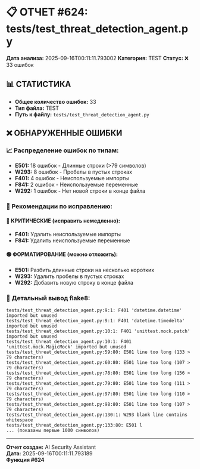 # 📋 ОТЧЕТ #624: tests/test_threat_detection_agent.py

**Дата анализа:** 2025-09-16T00:11:11.793002
**Категория:** TEST
**Статус:** ❌ 33 ошибок

## 📊 СТАТИСТИКА

- **Общее количество ошибок:** 33
- **Тип файла:** TEST
- **Путь к файлу:** `tests/test_threat_detection_agent.py`

## ❌ ОБНАРУЖЕННЫЕ ОШИБКИ

### 📈 Распределение ошибок по типам:

- **E501:** 18 ошибок - Длинные строки (>79 символов)
- **W293:** 8 ошибок - Пробелы в пустых строках
- **F401:** 4 ошибок - Неиспользуемые импорты
- **F841:** 2 ошибок - Неиспользуемые переменные
- **W292:** 1 ошибок - Нет новой строки в конце файла

### 🎯 Рекомендации по исправлению:

#### 🔴 КРИТИЧЕСКИЕ (исправить немедленно):
- **F401:** Удалить неиспользуемые импорты
- **F841:** Удалить неиспользуемые переменные

#### 🟢 ФОРМАТИРОВАНИЕ (можно отложить):
- **E501:** Разбить длинные строки на несколько коротких
- **W293:** Удалить пробелы в пустых строках
- **W292:** Добавить новую строку в конце файла

### 📝 Детальный вывод flake8:

```
tests/test_threat_detection_agent.py:9:1: F401 'datetime.datetime' imported but unused
tests/test_threat_detection_agent.py:9:1: F401 'datetime.timedelta' imported but unused
tests/test_threat_detection_agent.py:10:1: F401 'unittest.mock.patch' imported but unused
tests/test_threat_detection_agent.py:10:1: F401 'unittest.mock.MagicMock' imported but unused
tests/test_threat_detection_agent.py:59:80: E501 line too long (133 > 79 characters)
tests/test_threat_detection_agent.py:60:80: E501 line too long (107 > 79 characters)
tests/test_threat_detection_agent.py:78:80: E501 line too long (156 > 79 characters)
tests/test_threat_detection_agent.py:79:80: E501 line too long (111 > 79 characters)
tests/test_threat_detection_agent.py:97:80: E501 line too long (110 > 79 characters)
tests/test_threat_detection_agent.py:98:80: E501 line too long (107 > 79 characters)
tests/test_threat_detection_agent.py:130:1: W293 blank line contains whitespace
tests/test_threat_detection_agent.py:133:80: E501 l
... (показаны первые 1000 символов)
```

---
**Отчет создан:** AI Security Assistant  
**Дата:** 2025-09-16T00:11:11.793189  
**Функция #624**
